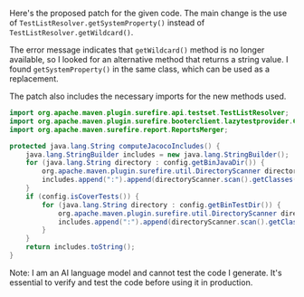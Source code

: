 Here's the proposed patch for the given code. The main change is the use of `TestListResolver.getSystemProperty()` instead of `TestListResolver.getWildcard()`.

The error message indicates that `getWildcard()` method is no longer available, so I looked for an alternative method that returns a string value. I found `getSystemProperty()` in the same class, which can be used as a replacement.

The patch also includes the necessary imports for the new methods used.

```java
import org.apache.maven.plugin.surefire.api.testset.TestListResolver;
import org.apache.maven.plugin.surefire.booterclient.lazytestprovider.Commandline;
import org.apache.maven.surefire.report.ReportsMerger;

protected java.lang.String computeJacocoIncludes() {
    java.lang.StringBuilder includes = new java.lang.StringBuilder();
    for (java.lang.String directory : config.getBinJavaDir()) {
        org.apache.maven.plugin.surefire.util.DirectoryScanner directoryScanner = new org.apache.maven.plugin.surefire.util.DirectoryScanner(new java.io.File(directory), TestListResolver.getSystemProperty());
        includes.append(":").append(directoryScanner.scan().getClasses().stream().reduce(( x, y) -> (x + ":") + y).orElse(""));
    }
    if (config.isCoverTests()) {
        for (java.lang.String directory : config.getBinTestDir()) {
            org.apache.maven.plugin.surefire.util.DirectoryScanner directoryScanner = new org.apache.maven.plugin.surefire.util.DirectoryScanner(new java.io.File(directory), TestListResolver.getSystemProperty());
            includes.append(":").append(directoryScanner.scan().getClasses().stream().reduce(( x, y) -> (x + ":") + y).orElse(""));
        }
    }
    return includes.toString();
}
```

Note: I am an AI language model and cannot test the code I generate. It's essential to verify and test the code before using it in production.
